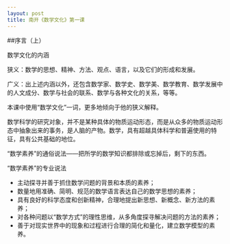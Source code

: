 ```yaml
---
layout: post
title: 南开《数学文化》第一课
---
```

##序言（上）

数学文化的内涵

狭义：数学的思想、精神、方法、观点、语言，以及它们的形成和发展。

广义：出上述内涵以外，还包含数学家、数学史、数学美、数学教育、数学发展中的人文成分、数学与社会的联系、数学与各种文化的关系，等等。

本课中使用“数学文化”一词，更多地倾向于他的狭义解释。

数学科学的研究对象，并不是某种具体的物质运动形态，而是从众多的物质运动形态中抽象出来的事务，是人脑的产物。数学，具有超越具体科学和普遍使用的特征，具有公共基础的地位。

“数学素养”的通俗说法——把所学的数学知识都排除或忘掉后，剩下的东西。

“数学素养”的专业说法

<ul>
	<li>主动探寻并善于抓住数学问题的背景和本质的素养；</li>
	<li>数量地用准确、简明、规范的数学语言表达自己的数学思想的素养；</li>
	<li>具有良好的科学态度和创新精神，合理地提出新思想、新概念、新方法的素养；</li>
	<li>对各种问题以“数学方式”的理性思维，从多角度探寻解决问题的方法的素养；</li>
	<li>善于对现实世界中的现象和过程进行合理的简化和量化，建立数学模型的素养。</li>
</ul>
